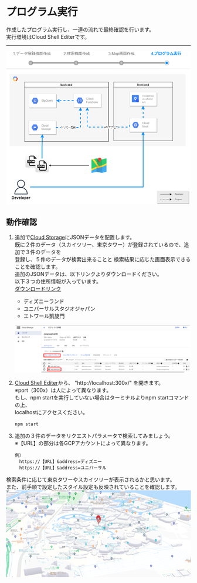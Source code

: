 # プログラム実行  
作成したプログラム実行し、一連の流れで最終確認を行います。  
実行環境はCloud Shell Editerです。  

----
 
![](img/mirameetvol30.drawio_4.png) 
  
## 動作確認
1. 追加で[Cloud Storage](https://console.cloud.google.com/storage/browser)にJSONデータを配置します。  
既に２件のデータ（スカイツリー、東京タワー）が登録されているので、追加で３件のデータを  
登録し、５件のデータが検索出来ることと  検索結果に応じた画面表示できることを確認します。  
追加のJSONデータは、以下リンクよりダウンロードください。   
以下３つの住所情報が入っています。  
[ダウンロードリンク](https://drive.google.com/file/d/1X8QXCKnN_sWgWR83a_F7JPSo9FXAedN6/view?usp=sharing)    
   - ディズニーランド
   - ユニバーサルスタジオジャパン
   - エトワール凱旋門

    ![](img/section5-1.png)   

1. [Cloud Shell Editer](https://console.cloud.google.com/cloudshelleditor)から、 "http://localhost:300x/" を開きます。  
※port（300x）は人によって異なります。  
もし、npm startを実行していない場合はターミナルよりnpm startコマンドの上、  
localhostにアクセスください。  
    ```
    npm start
    ```

3. 追加の３件のデータをリクエストパラメータで検索してみましょう。  
※【URL】の部分は各GCPアカウントによって異なります。  
    ```
    例）
    　https://【URL】&address=ディズニー
    　https://【URL】&address=ユニバーサル
    ```  
検索条件に応じて東京タワーやスカイツリーが表示されるかと思います。  
また、前手順で設定したスタイル設定も反映されていることを確認します。  
    ![](img/section5-2.png)   
